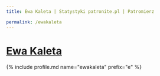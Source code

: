 ```yaml
---
title: Ewa Kaleta | Statystyki patronite.pl | Patromierz

permalink: /ewakaleta
---
```


# [Ewa Kaleta](https://patronite.pl/ewakaleta)

{% include profile.md name="ewakaleta" prefix="e" %}
